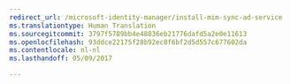 ```yaml
---
redirect_url: /microsoft-identity-manager/install-mim-sync-ad-service
ms.translationtype: Human Translation
ms.sourcegitcommit: 3797f5789bb4e48836eb21776dafd5a2e0e11613
ms.openlocfilehash: 93ddce22175f28b92ec8f6bf2d5d557c677602da
ms.contentlocale: nl-nl
ms.lasthandoff: 05/09/2017

---
```


